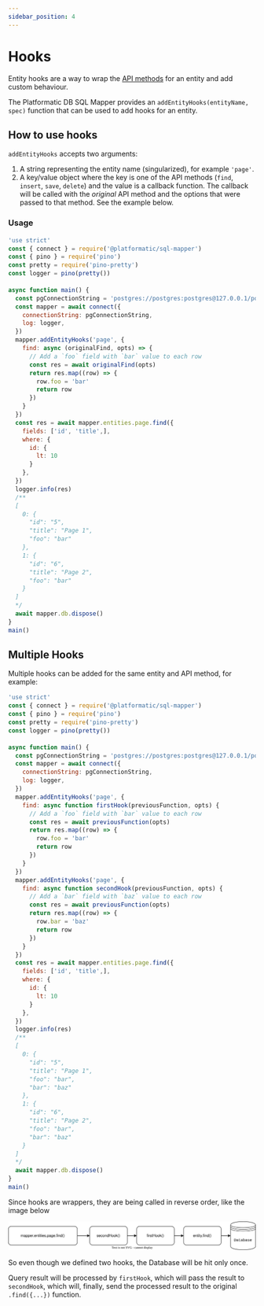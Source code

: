 ```yaml
---
sidebar_position: 4
---
```


# Hooks

Entity hooks are a way to wrap the [API methods](./api) for an entity and add custom behaviour.

The Platformatic DB SQL Mapper provides an `addEntityHooks(entityName, spec)` function that can be used to add hooks for an entity.

## How to use hooks

`addEntityHooks` accepts two arguments:

1. A string representing the entity name (singularized), for example `'page'`.
1. A key/value object where the key is one of the API methods (`find`, `insert`, `save`, `delete`) and the value is a callback function. The callback will be called with the _original_ API method and the options that were passed to that method. See the example below.

### Usage

```js
'use strict'
const { connect } = require('@platformatic/sql-mapper')
const { pino } = require('pino')
const pretty = require('pino-pretty')
const logger = pino(pretty())

async function main() {
  const pgConnectionString = 'postgres://postgres:postgres@127.0.0.1/postgres'
  const mapper = await connect({
    connectionString: pgConnectionString,
    log: logger,
  })
  mapper.addEntityHooks('page', {
    find: async (originalFind, opts) => {
      // Add a `foo` field with `bar` value to each row
      const res = await originalFind(opts)
      return res.map((row) => {
        row.foo = 'bar'
        return row
      })
    }
  })
  const res = await mapper.entities.page.find({ 
    fields: ['id', 'title',],
    where: {
      id: {
        lt: 10
      }
    },
  })
  logger.info(res)
  /**
  [
    0: {
      "id": "5",
      "title": "Page 1",
      "foo": "bar"
    },
    1: {
      "id": "6",
      "title": "Page 2",
      "foo": "bar"
    }
  ]
  */
  await mapper.db.dispose()
}
main()
```


## Multiple Hooks

Multiple hooks can be added for the same entity and API method, for example:

<!-- docs/reference/sql-mapper/examples/hooks.js -->
```js
'use strict'
const { connect } = require('@platformatic/sql-mapper')
const { pino } = require('pino')
const pretty = require('pino-pretty')
const logger = pino(pretty())

async function main() {
  const pgConnectionString = 'postgres://postgres:postgres@127.0.0.1/postgres'
  const mapper = await connect({
    connectionString: pgConnectionString,
    log: logger,
  })
  mapper.addEntityHooks('page', {
    find: async function firstHook(previousFunction, opts) {
      // Add a `foo` field with `bar` value to each row
      const res = await previousFunction(opts)
      return res.map((row) => {
        row.foo = 'bar'
        return row
      })
    }
  })
  mapper.addEntityHooks('page', {
    find: async function secondHook(previousFunction, opts) {
      // Add a `bar` field with `baz` value to each row
      const res = await previousFunction(opts)
      return res.map((row) => {
        row.bar = 'baz'
        return row
      })
    }
  })
  const res = await mapper.entities.page.find({ 
    fields: ['id', 'title',],
    where: {
      id: {
        lt: 10
      }
    },
  })
  logger.info(res)
  /**
  [
    0: {
      "id": "5",
      "title": "Page 1",
      "foo": "bar",
      "bar": "baz"
    },
    1: {
      "id": "6",
      "title": "Page 2",
      "foo": "bar",
      "bar": "baz"
    }
  ]
  */
  await mapper.db.dispose()
}
main()
```

Since hooks are wrappers, they are being called in reverse order, like the image below

![Hooks Lifecycle](../images/plt-db-hooks.svg)

So even though we defined two hooks, the Database will be hit only once.

Query result will be processed by `firstHook`, which will pass the result to `secondHook`, which will, finally, send the processed result to the original `.find({...})` function.


